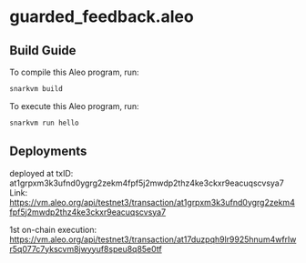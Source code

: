# guarded_feedback.aleo

## Build Guide

To compile this Aleo program, run:
```bash
snarkvm build
```

To execute this Aleo program, run:
```bash
snarkvm run hello
```

## Deployments

deployed at txID: at1grpxm3k3ufnd0ygrg2zekm4fpf5j2mwdp2thz4ke3ckxr9eacuqscvsya7
Link: 
https://vm.aleo.org/api/testnet3/transaction/at1grpxm3k3ufnd0ygrg2zekm4fpf5j2mwdp2thz4ke3ckxr9eacuqscvsya7

1st on-chain execution: 
https://vm.aleo.org/api/testnet3/transaction/at17duzpqh9lr9925hnum4wfrlwr5q077c7ykscvm8jwyyuf8speu8q85e0tf